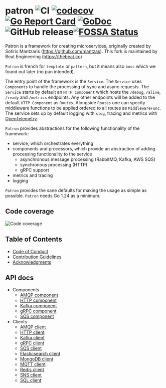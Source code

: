# patron ![CI](https://github.com/beatlabs/patron/workflows/CI/badge.svg) [![codecov](https://codecov.io/gh/beatlabs/patron/graph/badge.svg?token=sxY15rXW1X)](https://codecov.io/gh/beatlabs/patron) [![Go Report Card](https://goreportcard.com/badge/github.com/beatlabs/patron)](https://goreportcard.com/report/github.com/beatlabs/patron) [![GoDoc](https://godoc.org/github.com/beatlabs/patron?status.svg)](https://godoc.org/github.com/beatlabs/patron) ![GitHub release](https://img.shields.io/github/release/beatlabs/patron.svg)[![FOSSA Status](https://app.fossa.com/api/projects/git%2Bgithub.com%2Fbeatlabs%2Fpatron.svg?type=shield&issueType=license)](https://app.fossa.com/projects/git%2Bgithub.com%2Fbeatlabs%2Fpatron?ref=badge_shield&issueType=license)

Patron is a framework for creating microservices, originally created by Sotiris Mantzaris (<https://github.com/mantzas>). This fork is maintained by Beat Engineering (<https://thebeat.co>)

`Patron` is french for `template` or `pattern`, but it means also `boss` which we found out later (no pun intended).

The entry point of the framework is the `Service`. The `Service` uses `Components` to handle the processing of sync and async requests. The `Service` starts by default an `HTTP Component` which hosts the `/debug`, `/alive`, `/ready` and `/metrics` endpoints. Any other endpoints will be added to the default `HTTP Component` as `Routes`. Alongside `Routes` one can specify middleware functions to be applied ordered to all routes as `MiddlewareFunc`. The service sets up by default logging with `slog`, tracing and metrics with [OpenTelemetry](https://opentelemetry.io).

`Patron` provides abstractions for the following functionality of the framework:

- service, which orchestrates everything
- components and processors, which provide an abstraction of adding processing functionality to the service
  - asynchronous message processing (RabbitMQ, Kafka, AWS SQS)
  - synchronous processing (HTTP)
  - gRPC support
- metrics and tracing
- logging

`Patron` provides the sane defaults for making the usage as simple as possible.
`Patron` needs Go 1.24 as a minimum.

## Code coverage

![Code coverage](https://codecov.io/gh/beatlabs/patron/graphs/icicle.svg?token=sxY15rXW1X)

## Table of Contents

- [Code of Conduct](docs/CodeOfConduct.md)
- [Contribution Guidelines](docs/ContributionGuidelines.md)
- [Acknowledgments](docs/ACKNOWLEDGMENTS.md)

## API docs

- Components
  - [AMQP component](docs/api/components/amqp.md)
  - [HTTP component](docs/api/components/http.md)
  - [Kafka component](docs/api/components/kafka.md)
  - [gRPC component](docs/api/components/grpc.md)
  - [SQS component](docs/api/components/sqs.md)
- Clients
  - [AMQP client](docs/api/clients/amqp.md)
  - [HTTP client](docs/api/clients/http.md)
  - [Kafka client](docs/api/clients/kafka.md)
  - [gRPC client](docs/api/clients/grpc.md)
  - [SQS client](docs/api/clients/sqs.md)
  - [Elasticsearch client](docs/api/clients/es.md)
  - [MongoDB client](docs/api/clients/mongo.md)
  - [MQTT client](docs/api/clients/mqtt.md)
  - [Redis client](docs/api/clients/redis.md)
  - [SNS client](docs/api/clients/sns.md)
  - [SQL client](docs/api/clients/sql.md)
